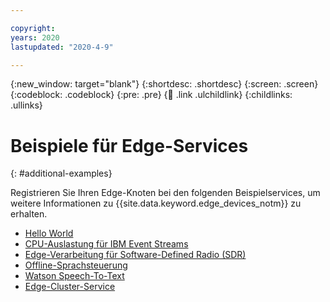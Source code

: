 ```yaml
---

copyright:
years: 2020
lastupdated: "2020-4-9"

---
```


{:new_window: target="blank"}
{:shortdesc: .shortdesc}
{:screen: .screen}
{:codeblock: .codeblock}
{:pre: .pre}
{:child: .link .ulchildlink}
{:childlinks: .ullinks}

# Beispiele für Edge-Services
{: #additional-examples}

Registrieren Sie Ihren Edge-Knoten bei den folgenden Beispielservices, um weitere Informationen zu {{site.data.keyword.edge_devices_notm}} zu erhalten. 

* [Hello World](../getting_started/policy.md)
* [CPU-Auslastung für IBM Event Streams](cpu_load_example.md)
* [Edge-Verarbeitung für Software-Defined Radio (SDR)](software_defined_radio_ex.md)
* [Offline-Sprachsteuerung](offline_voice_assistant.md)
* [Watson Speech-To-Text](watson_speech.md)
* [Edge-Cluster-Service](edge_cluster_service.md)
